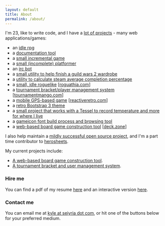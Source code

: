 ```yaml
---
layout: default
title: About
permalink: /about/
---
```


I'm 23, like to write code, and I have a [lot of projects](https://github.com/seiyria) - many web applications/games:

- an [idle rpg](https://github.com/IdleLands)
- a [documentation tool](https://github.com/kellyirc/doks)
- a [small incremental game](https://github.com/seiyria/c)
- a [small (incomplete) platformer](http://github.com/seiyria/defiled-dreams/)
- an [irc bot](https://github.com/kellyirc/kurea)
- a [small utility to help finish a guild wars 2 wardrobe](https://github.com/seiyria/gw2skins)
- a [utility to calculate steam average completion percentage](http://seiyria.com/steam-avg-pct/)
- a [small, idle roguelike](https://github.com/seiyria/Roguathia) [[roguathia.com](http://roguathia.com)]
- a [tournament bracket/player management system](http://seiyria.com/tournamentmango) [[tournamentmango.com](http://tournamentmango.com)]
- a [mobile GPS-based game](https://github.com/reactive-retro) [[reactiveretro.com](http://reactiveretro.com)]
- a [retro Bootstrap 3 theme](http://seiyria.com/dos-strap/)
- a [small project that works with a Tessel to record temperature and more for where I live](https://github.com/seiyria/my-house-cli)
- a [gameicon font build process and browsing tool](https://github.com/seiyria/gameicons-font)
- a [web-based board game construction tool](https://github.com/seiyria/deck.zone) [[deck.zone](http://deck.zone)]

I also help maintain a [mildly successful open source project](https://github.com/seiyria/bootstrap-slider), and I'm a part time contributor to [herosheets](http://www.herosheets.com/).

My current projects include:

* [A web-based board game construction tool](https://github.com/seiyria/deck.zone).
* [A tournament bracket and user management system](https://github.com/seiyria/tournamentmango).

### Hire me

You can find a pdf of my resume [here](http://seiyria.com/resume.pdf) and an interactive version [here](http://seiyria.com/interactive-resume).

### Contact me

You can email me at [kyle at seiyria dot com](mailto:kyle@seiyria.com), or hit one of the buttons below for your preferred medium.

